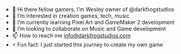 - 👋 Hi there fellow gamers, I’m Wesley owner of @darkfrogstudios
- 👀 I’m interested in creation games, tech, music
- 🌱 I’m currently learning Pixel Art and GameMaker 2 development
- 💞️ I’m looking to collaborate on Music and Game development
- 📫 How to reach me info@darkfrogstudios.com 
- ⚡ Fun fact: I just started this journey to create my own game

<!---
darkfrogstudios/darkfrogstudios is a ✨ special ✨ repository because its `README.md` (this file) appears on your GitHub profile.
You can click the Preview link to take a look at your changes.
--->
